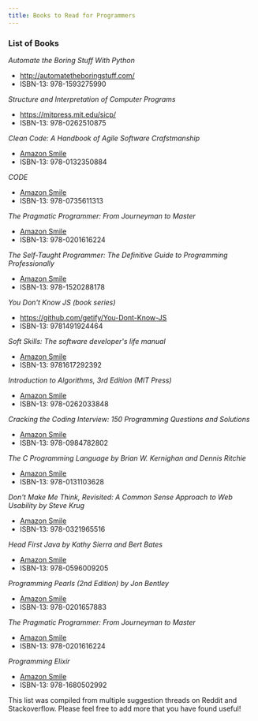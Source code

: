 ```yaml
---
title: Books to Read for Programmers
---
```


### List of Books
*Automate the Boring Stuff With Python*
- http://automatetheboringstuff.com/
- ISBN-13: 978-1593275990

*Structure and Interpretation of Computer Programs*
- https://mitpress.mit.edu/sicp/
- ISBN-13: 978-0262510875

*Clean Code: A Handbook of Agile Software Crafstmanship*
- [Amazon Smile](https://smile.amazon.com/Clean-Code-Handbook-Software-Craftsmanship/dp/0132350882?sa-no-redirect=1)
- ISBN-13: 978-0132350884

*CODE*
- [Amazon Smile](https://smile.amazon.com/Code-Language-Computer-Hardware-Software/dp/0735611319/ref=sr_1_1?s=books&ie=UTF8&qid=1508780869&sr=1-1&keywords=code)
- ISBN-13: 978-0735611313

*The Pragmatic Programmer: From Journeyman to Master*
- [Amazon Smile](https://smile.amazon.com/Pragmatic-Programmer-Journeyman-Master/dp/020161622X?sa-no-redirect=1)
- ISBN-13: 978-0201616224

*The Self-Taught Programmer: The Definitive Guide to Programming Professionally*
- [Amazon Smile](https://smile.amazon.com/Self-Taught-Programmer-Definitive-Programming-Professionally-ebook/dp/B01M01YDQA?sa-no-redirect=1)
- ISBN-13: 978-1520288178

*You Don't Know JS (book series)*
- https://github.com/getify/You-Dont-Know-JS
- ISBN-13: 9781491924464 

*Soft Skills: The software developer's life manual*
- [Amazon Smile](https://smile.amazon.com/Soft-Skills-software-developers-manual/dp/1617292397?pldnSite=1)
- ISBN-13: 9781617292392 

*Introduction to Algorithms, 3rd Edition (MIT Press)*
- [Amazon Smile](https://smile.amazon.com/Introduction-Algorithms-3rd-MIT-Press/dp/0262033844/)
- ISBN-13: 978-0262033848 

*Cracking the Coding Interview: 150 Programming Questions and Solutions*
- [Amazon Smile](https://smile.amazon.com/Cracking-Coding-Interview-Programming-Questions/dp/098478280X)
- ISBN-13: 978-0984782802

*The C Programming Language by Brian W. Kernighan and Dennis Ritchie*
- [Amazon Smile](https://smile.amazon.com/Programming-Language-2nd-Brian-Kernighan/dp/0131103628/)
- ISBN-13: 978-0131103628

*Don't Make Me Think, Revisited: A Common Sense Approach to Web Usability by Steve Krug*
- [Amazon Smile](https://smile.amazon.com/Dont-Make-Think-Revisited-Usability/dp/0321965515/ref=sr_1_1?ie=UTF8&qid=1538370339&sr=8-1&keywords=dont+make+me+think)
- ISBN-13: 978-0321965516

*Head First Java by Kathy Sierra and Bert Bates*
- [Amazon Smile](https://smile.amazon.com/Head-First-Java-Kathy-Sierra/dp/0596009208)
- ISBN-13: 978-0596009205

*Programming Pearls (2nd Edition) by Jon Bentley*
- [Amazon Smile](https://www.amazon.com/Programming-Pearls-2nd-Jon-Bentley/dp/0201657880)
- ISBN-13: 978-0201657883

*The Pragmatic Programmer: From Journeyman to Master*
- [Amazon Smile](https://www.amazon.com/Pragmatic-Programmer-Journeyman-Master/dp/020161622X)
- ISBN-13: 978-0201616224

*Programming Elixir*
- [Amazon Smile](https://www.amazon.com/Programming-Elixir-1-6-Functional-Concurrent/dp/1680502999/)
- ISBN-13: 978-1680502992

This list was compiled from multiple suggestion threads on Reddit and Stackoverflow. 
Please feel free to add more that you have found useful!
